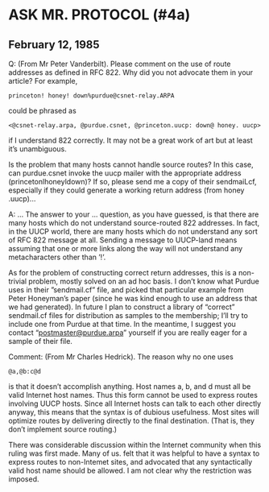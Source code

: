 ﻿# ASK MR. PROTOCOL (#4a)

## February 12, 1985

Q: (From Mr Peter Vanderbilt). Please comment on the use of route addresses as defined in RFC 822. Why did you not advocate them in your article? For example,

    princeton! honey! down%purdue@csnet-relay.ARPA

could be phrased as

    <@csnet-relay.arpa, @purdue.csnet, @princeton.uucp: down@ honey. uucp>

if I understand 822 correctly. It may not be a great work of art but at least it’s unambiguous.

Is the problem that many hosts cannot handle source routes? In this case, can purdue.csnet invoke the uucp mailer with the appropriate address (princetonlhoneyldown)? If so, please send me a copy of their sendmaiLcf, especially if they could generate a working return address (from honey .uucp)...

A: ... The answer to your ... question, as you have guessed, is that there are many hosts which do not understand source-routed 822 addresses. In fact, in the UUCP world, there are many hosts which do not understand any sort of RFC 822 message at all. Sending a message to UUCP-land means assuming that one or more links along the way will not understand any metacharacters other than ’!’.

As for the problem of constructing correct return addresses, this is a non-trivial problem, mostly solved on an ad hoc basis. I don’t know what Purdue uses in their ”sendmail.cf” file, and picked that particular example from Peter Honeyman’s paper (since he was kind enough to use an address that we had generated). In future I plan to construct a library of “correct” sendmail.cf files for distribution as samples to the membership; I’ll try to include one from Purdue at that time. In the meantime, I suggest you contact “postmaster@purdue.arpa” yourself if you are really eager for a sample of their file.

Comment: (From Mr Charles Hedrick). The reason why no one uses

    @a,@b:c@d

is that it doesn’t accomplish anything. Host names a, b, and d must all be valid Internet host names. Thus this form cannot be used to express routes involving UUCP hosts. Since all Internet hosts can talk to each other directly anyway, this means that the syntax is of dubious usefulness. Most sites will optimize routes by delivering directly to the final destination. (That is, they don’t implement source routing.)

There was considerable discussion within the Internet community when this ruling was first made. Many of us. felt that it was helpful to have a syntax to express routes to non-Intemet sites, and advocated that any syntactically valid host name should be allowed. I am not clear why the restriction was imposed.
